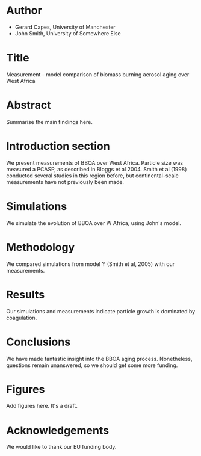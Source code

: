 # Author
- Gerard Capes, University of Manchester
- John Smith,   University of Somewhere Else

# Title
Measurement - model comparison of biomass burning aerosol aging over West Africa

# Abstract
Summarise the main findings here.

# Introduction section
We present measurements of BBOA over West Africa.
Particle size was measured a PCASP, as described in Bloggs et al 2004.
Smith et al (1998) conducted several studies in this region before,
but continental-scale measurements have not previously been made.

# Simulations
We simulate the evolution of BBOA over W Africa, using John's model.

# Methodology
We compared simulations from model Y (Smith et al, 2005) with our measurements.

# Results
Our simulations and measurements indicate particle growth is dominated by coagulation.

# Conclusions
We have made fantastic insight into the BBOA aging process.
Nonetheless, questions remain unanswered, so we should get some more funding.

# Figures
Add figures here. It's a draft.

# Acknowledgements
We would like to thank our EU funding body.
